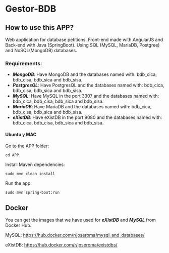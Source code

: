 # Gestor-BDB
## How to use this APP?

Web application for database petitions. Front-end made with AngularJS and Back-end with Java (SpringBoot). Using SQL (MySQL, MariaDB, Postgree) and NoSQL(MongoDB) databases.

### Requirements:


- ***MongoDB***: Have MongoDB and the databases named with: bdb_cica, bdb_cisa, bdb_sica and bdb_sisa.
- ***PostgresQL***: Have PostgresQL and the databases named with: bdb_cica, bdb_cisa, bdb_sica and bdb_sisa.
- ***MySQL***: Have MySQL in the port 3307 and the databases named with: bdb_cica, bdb_cisa, bdb_sica and bdb_sisa.
- ***MariaDB***: Have MariaDB and the databases named with: bdb_cica, bdb_cisa, bdb_sica and bdb_sisa.
- ***eXistDB***: Have eXistDB in the port 9080 and the databases named with: bdb_cica, bdb_cisa, bdb_sica and bdb_sisa.

#### Ubuntu y MAC


Go to the APP folder:


```cd APP```


Install Maven dependencies:


```sudo mvn clean install```


Run the app:


```sudo mvn spring-boot:run```

## Docker 

You can get the images that we have used for ***eXistDB*** and ***MySQL*** from Docker Hub.

MySQL: https://hub.docker.com/r/joseroma/mysql_and_databases/

eXistDB: https://hub.docker.com/r/joseroma/existdbs/


 
